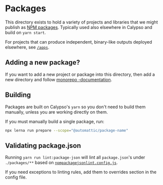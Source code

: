 # Packages

This directory exists to hold a variety of projects and libraries that we might publish as [NPM packages](https://docs.npmjs.com/about-packages-and-modules). Typically used also elsewhere in Calypso and build on `yarn start`.

For projects that can produce independent, binary-like outputs deployed elsewhere, see [`/apps`](../apps).

## Adding a new package?

If you want to add a new project or package into this directory, then add a new directory and follow [monorepo -documentation](../docs/monorepo.md).

## Building

Packages are built on Calypso's `yarn` so you don't need to build them manually, unless you are working directly on them.

If you must manually build a single package, run:

```bash
npx lerna run prepare --scope="@automattic/package-name"
```

## Validating package.json

Running `yarn run lint:package-json` will lint all `package.json`'s under `./packages/**` based on [`npmpackagejsonlint.config.js`](../npmpackagejsonlint.config.js).

If you need exceptions to linting rules, add them to overrides section in the config file.
